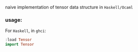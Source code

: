 naive implementation of tensor data structure in `Haskell/Ocaml`

### usage:
For `Haskell`, in `ghci`:
```haskell
:load Tensor
import Tensor
```